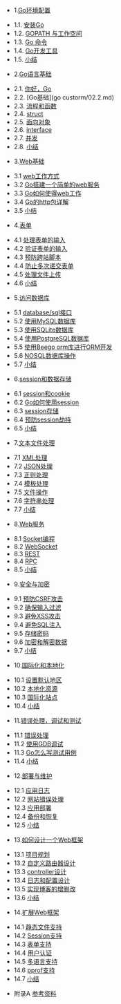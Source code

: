 * 1.[Go环境配置](go-custorm/01.0.md)
 - 1.1. [安装Go](go-custorm/01.1.md)
 - 1.2. [GOPATH 与工作空间](go-custorm/01.2.md)
 - 1.3. [Go 命令](go-custorm/01.3.md)
 - 1.4. [Go开发工具](go-custorm/01.4.md)
 - 1.5. [小结](go-custorm/01.5.md)
* 2.[Go语言基础](go-custorm/02.0.md)
 - 2.1. [你好，Go](go-custorm/02.1.md)
 - 2.2. [Go基础](go    custorm/02.2.md)
 - 2.3. [流程和函数](go-custorm/02.3.md)
 - 2.4. [struct](go-custorm/02.4.md)
 - 2.5. [面向对象](go-custorm/02.5.md)
 - 2.6. [interface](go-custorm/02.6.md)
 - 2.7. [并发](go-custorm/02.7.md)
 - 2.8. [小结](go-custorm/02.8.md)
* 3.[Web基础](go-custorm/03.0.md)
 - 3.1 [web工作方式](go-custorm/03.1.md)
 - 3.2 [Go搭建一个简单的web服务](go-custorm/03.2.md)
 - 3.3 [Go如何使得web工作](go-custorm/03.3.md)
 - 3.4 [Go的http包详解](go-custorm/03.4.md)
 - 3.5 [小结](go-custorm/03.5.md)
* 4.[表单](go-custorm/04.0.md)
 - 4.1 [处理表单的输入](go-custorm/04.1.md)
 - 4.2 [验证表单的输入](go-custorm/04.2.md)
 - 4.3 [预防跨站脚本](go-custorm/04.3.md)
 - 4.4 [防止多次递交表单](go-custorm/04.4.md)
 - 4.5 [处理文件上传](go-custorm/04.5.md)
 - 4.6 [小结](go-custorm/04.6.md)
* 5.[访问数据库](go-custorm/05.0.md)
 - 5.1 [database/sql接口](go-custorm/05.1.md)
 - 5.2 [使用MySQL数据库](go-custorm/05.2.md)
 - 5.3 [使用SQLite数据库](go-custorm/05.3.md)
 - 5.4 [使用PostgreSQL数据库](go-custorm/05.4.md)
 - 5.5 [使用Beego orm库进行ORM开发](go-custorm/05.5.md)
 - 5.6 [NOSQL数据库操作](go-custorm/05.6.md)
 - 5.7 [小结](go-custorm/05.7.md)
* 6.[session和数据存储](go-custorm/06.0.md)
 - 6.1 [session和cookie](go-custorm/06.1.md)
 - 6.2 [Go如何使用session](go-custorm/06.2.md)
 - 6.3 [session存储](go-custorm/06.3.md)
 - 6.4 [预防session劫持](go-custorm/06.4.md) 
 - 6.5 [小结](go-custorm/06.5.md)
* 7.[文本文件处理](go-custorm/07.0.md)
 - 7.1 [XML处理](go-custorm/07.1.md)
 - 7.2 [JSON处理](go-custorm/07.2.md) 
 - 7.3 [正则处理](go-custorm/07.3.md)
 - 7.4 [模板处理](go-custorm/07.4.md)
 - 7.5 [文件操作](go-custorm/07.5.md)
 - 7.6 [字符串处理](go-custorm/07.6.md)
 - 7.7 [小结](go-custorm/07.7.md)
* 8.[Web服务](go-custorm/08.0.md)
 - 8.1 [Socket编程](go-custorm/08.1.md)
 - 8.2 [WebSocket](go-custorm/08.2.md)
 - 8.3 [REST](go-custorm/08.3.md)
 - 8.4 [RPC](go-custorm/08.4.md)
 - 8.5 [小结](go-custorm/08.5.md)
* 9.[安全与加密](go-custorm/09.0.md)
 - 9.1 [预防CSRF攻击](go-custorm/09.1.md)
 - 9.2 [确保输入过滤](go-custorm/09.2.md)
 - 9.3 [避免XSS攻击](go-custorm/09.3.md)
 - 9.4 [避免SQL注入](go-custorm/09.4.md)
 - 9.5 [存储密码](go-custorm/09.5.md)
 - 9.6 [加密和解密数据](go-custorm/09.6.md)
 - 9.7 [小结](go-custorm/09.7.md)
* 10.[国际化和本地化](10.0.md) 
 - 10.1 [设置默认地区](10.1.md)
 - 10.2 [本地化资源](10.2.md)
 - 10.3 [国际化站点](10.3.md)
 - 10.4 [小结](10.4.md)
* 11.[错误处理，调试和测试](11.0.md)
 - 11.1 [错误处理](11.1.md)
 - 11.2 [使用GDB调试](11.2.md)
 - 11.3 [Go怎么写测试用例](11.3.md)
 - 11.4 [小结](11.4.md)
* 12.[部署与维护](12.0.md)
 - 12.1 [应用日志](12.1.md)
 - 12.2 [网站错误处理](12.2.md)
 - 12.3 [应用部署](12.3.md)
 - 12.4 [备份和恢复](12.4.md)
 - 12.5 [小结](12.5.md)
* 13.[如何设计一个Web框架](13.0.md)　
 - 13.1 [项目规划](13.1.md)　
 - 13.2 [自定义路由器设计](13.2.md)
 - 13.3 [controller设计](13.3.md)
 - 13.4 [日志和配置设计](13.4.md)
 - 13.5 [实现博客的增删改](13.5.md)
 - 13.6 [小结](13.6.md)　
* 14.[扩展Web框架](14.0.md)
 - 14.1 [静态文件支持](14.1.md)
 - 14.2 [Session支持](14.2.md)
 - 14.3 [表单支持](14.3.md)
 - 14.4 [用户认证](14.4.md)
 - 14.5 [多语言支持](14.5.md)
 - 14.6 [pprof支持](14.6.md)
 - 14.7 [小结](14.7.md)
* 附录A [参考资料](ref.md)